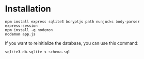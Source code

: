 Installation
============

    npm install express sqlite3 bcryptjs path nunjucks body-parser express-session
    npm install -g nodemon
    nodemon app.js

If you want to reinitialize the database, you can use this command:

    sqlite3 db.sqlite < schema.sql
